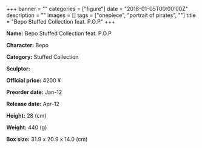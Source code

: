 +++
banner = ""
categories = ["figure"]
date = "2018-01-05T00:00:00Z"
description = ""
images = []
tags = ["onepiece", "portrait of pirates", ""]
title = "Bepo Stuffed Collection feat. P.O.P"
+++

**Name:** Bepo Stuffed Collection feat. P.O.P

**Character:** Bepo

**Category:** Stuffed Collection 

**Sculptor:** 

**Official price:** 4200 ¥

**Preorder date:** Jan-12

**Release date:** Apr-12

**Height:** 28 (cm)

**Weight:** 440 (g)

**Box size:** 31.9 x 20.9 x 14.0 (cm)


